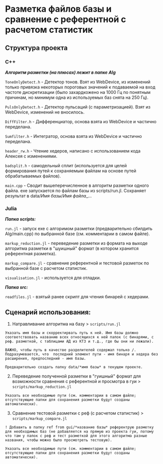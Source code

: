 # Разметка файлов базы и сравнение с референтной с расчетом статистик

## Структура проекта 

### C++

***Алгоритм разметки (на плюсах) лежит в папке Alg***

`ToneOnlyDetect.h` - Детектор тонов. Взят из WebDevice, из изменений только привязка некоторых пороговых значений к подаваемой на вход частоте дискретизации (было захардкожено на 1000 Гц по понятным причинам, но минимум одна из используемых баз снята на 250 Гц).

`PulsOnlyDetect.h` - Детектор пульсаций (с параметризацией). Взят из WebDevice, изменений не вносилось.

`DiffFilter.h` - Дифференциатор, основа взята из WebDevice и частично переделана.

`Sumfilter.h` - Интегратор, основа взята из WebDevice и частично переделана.

`header_rw.h` - Чтение хедеров, написано с использованием кода Алексея с изменениями.

`badsplit.h` - самодельный сплит (используется для целей формирования путей к сохраняемым файлам на основе путей обрабатываемых файлов).

`main.cpp` - Сводит вышеперечисленное в алгоритм разметки одного файла. 
exe запускается по файлам базы из scripts/run.jl. 
Сохраняет результат в data/*Имя базы*/*Имя файла*_...

### Julia
***Папка scripts:***

`run.jl` - запуск exe с алгоримом разметки (предварительно сбилдить Alg/main.cpp) по выбранной базе (см. комментарии в самом файле).

`markup_reduction.jl` - переведение разметки из формата на выходе алгоритма разметки в "шуишный" формат (в котором хранится референтная разметка).

`markup_compare.jl` - сравнение референтной и тестовой разметок по выбранной базе с расчетом статистик.

`visualisation.jl` - используется для отладки.

***Папка src:***

`readfiles.jl` - взятый ранее скрипт для чтения бинарей с хедерами.


## Сценарий использования:

1. Натравливание алгоритма на базу > `scripts/run.jl`

```
Указать имя базы и скорректирвать путь к ней. Имя базы должно соответствовать названию всех относящихся к ней папок (c бинарями, с реф. разметкой, с таблицами АД из КТ3 и т.д., где бы они ни лежали).

ВАЖНО, чтобы путь в качестве разделителей содержал только /. Подразумевается, что  последний элемент пути - имя бинаря и хедера без расширения, предпоследний - имя базы.

Предварительно создать папку data/*имя базы* в текущем проекте.
```

2. Переведение полученной разметки в "гуишный" формат для возможности сравнения с референтной и просмотра в гуи > `scripts/markup_reduction.jl`

```
Указать все необходимые пути (см. комментарии в самом файле; отсутствующие папки для сохранения разметки будут созданы автоматически).
```

3. Сравнение тестовой разметки с реф (с расчетом статистик) > `scripts/markup_compare.jl`

```
! Добавить в папку ref from gui/*название базы* референтрую разметку для необходимых баз (не добавляется на прямую из проекта гуи, потому что там у папок с реф и тест разметкой для этого алгоритма разные названия, чтобы можно было просмотреть тестовую).

Указать все необходимые пути (см. комментарии в самом файле; отсутствующие папки для сохранения разметки будут созданы автоматически).
```

